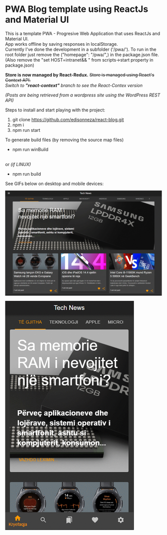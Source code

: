 # PWA Blog template using ReactJs and Material UI

This is a template PWA - Progresive Web Application that uses ReactJs and Material UI. <br/>
App works offline by saving responses in localStorage. <br/>
Currently I've done the development in a subfolder ('/pwa/'). To run in the root folder just remove the ("homepage": "/pwa/",) in the package.json file. (Also remove the "set HOST=intranet&& " from scripts->start property in package.json)

<b>Store is now managed by React-Redux.</b>
<del>Store is managed using React's Context API. </del><br/>
<i>Switch to <b>"react-context"</b> branch to see the React-Contex version</i><br/>

<i>(Posts are being retrieved from a wordpress site using the WordPress REST API)</i>

Steps to install and start playing with the project:

1. git clone https://github.com/edisonneza/react-blog.git
2. npm i
3. npm run start

To generate build files (by removing the source map files) 

* npm run winBuild
<br/>
or <i>(if LINUX)</i>

* npm run build

See GIFs below on desktop and mobile devices:

![desktop version](preview_images/tech_news_en_desktop.gif)

![mobile version](preview_images/tech_news_en_mobile.gif)

